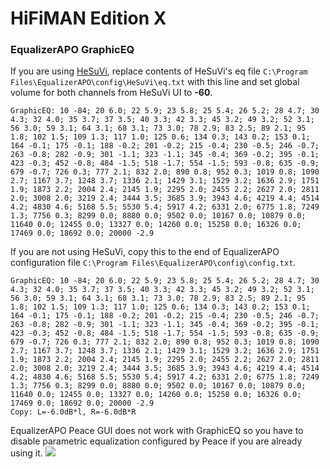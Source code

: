 # HiFiMAN Edition X
### EqualizerAPO GraphicEQ
If you are using [HeSuVi](https://sourceforge.net/projects/hesuvi/), replace contents of HeSuVi's eq file `C:\Program Files\EqualizerAPO\config\HeSuVi\eq.txt` with this line and set global volume for both channels from HeSuVi UI to **-60**.
```
GraphicEQ: 10 -84; 20 6.0; 22 5.9; 23 5.8; 25 5.4; 26 5.2; 28 4.7; 30 4.3; 32 4.0; 35 3.7; 37 3.5; 40 3.3; 42 3.3; 45 3.2; 49 3.2; 52 3.1; 56 3.0; 59 3.1; 64 3.1; 68 3.1; 73 3.0; 78 2.9; 83 2.5; 89 2.1; 95 1.8; 102 1.5; 109 1.3; 117 1.0; 125 0.6; 134 0.3; 143 0.2; 153 0.1; 164 -0.1; 175 -0.1; 188 -0.2; 201 -0.2; 215 -0.4; 230 -0.5; 246 -0.7; 263 -0.8; 282 -0.9; 301 -1.1; 323 -1.1; 345 -0.4; 369 -0.2; 395 -0.1; 423 -0.3; 452 -0.8; 484 -1.5; 518 -1.7; 554 -1.5; 593 -0.8; 635 -0.9; 679 -0.7; 726 0.3; 777 2.1; 832 2.0; 890 0.8; 952 0.3; 1019 0.8; 1090 2.7; 1167 3.7; 1248 3.7; 1336 2.1; 1429 3.1; 1529 3.2; 1636 2.9; 1751 1.9; 1873 2.2; 2004 2.4; 2145 1.9; 2295 2.0; 2455 2.2; 2627 2.0; 2811 2.0; 3008 2.0; 3219 2.4; 3444 3.5; 3685 3.9; 3943 4.6; 4219 4.4; 4514 4.2; 4830 4.6; 5168 5.5; 5530 5.4; 5917 4.2; 6331 2.0; 6775 1.8; 7249 1.3; 7756 0.3; 8299 0.0; 8880 0.0; 9502 0.0; 10167 0.0; 10879 0.0; 11640 0.0; 12455 0.0; 13327 0.0; 14260 0.0; 15258 0.0; 16326 0.0; 17469 0.0; 18692 0.0; 20000 -2.9
```
If you are not using HeSuVi, copy this to the end of EqualizerAPO configuration file `C:\Program Files\EqualizerAPO\config\config.txt`.
```
GraphicEQ: 10 -84; 20 6.0; 22 5.9; 23 5.8; 25 5.4; 26 5.2; 28 4.7; 30 4.3; 32 4.0; 35 3.7; 37 3.5; 40 3.3; 42 3.3; 45 3.2; 49 3.2; 52 3.1; 56 3.0; 59 3.1; 64 3.1; 68 3.1; 73 3.0; 78 2.9; 83 2.5; 89 2.1; 95 1.8; 102 1.5; 109 1.3; 117 1.0; 125 0.6; 134 0.3; 143 0.2; 153 0.1; 164 -0.1; 175 -0.1; 188 -0.2; 201 -0.2; 215 -0.4; 230 -0.5; 246 -0.7; 263 -0.8; 282 -0.9; 301 -1.1; 323 -1.1; 345 -0.4; 369 -0.2; 395 -0.1; 423 -0.3; 452 -0.8; 484 -1.5; 518 -1.7; 554 -1.5; 593 -0.8; 635 -0.9; 679 -0.7; 726 0.3; 777 2.1; 832 2.0; 890 0.8; 952 0.3; 1019 0.8; 1090 2.7; 1167 3.7; 1248 3.7; 1336 2.1; 1429 3.1; 1529 3.2; 1636 2.9; 1751 1.9; 1873 2.2; 2004 2.4; 2145 1.9; 2295 2.0; 2455 2.2; 2627 2.0; 2811 2.0; 3008 2.0; 3219 2.4; 3444 3.5; 3685 3.9; 3943 4.6; 4219 4.4; 4514 4.2; 4830 4.6; 5168 5.5; 5530 5.4; 5917 4.2; 6331 2.0; 6775 1.8; 7249 1.3; 7756 0.3; 8299 0.0; 8880 0.0; 9502 0.0; 10167 0.0; 10879 0.0; 11640 0.0; 12455 0.0; 13327 0.0; 14260 0.0; 15258 0.0; 16326 0.0; 17469 0.0; 18692 0.0; 20000 -2.9
Copy: L=-6.0dB*l, R=-6.0dB*R
```
EqualizerAPO Peace GUI does not work with GraphicEQ so you have to disable parametric equalization configured by Peace if you are already using it.
![](https://raw.githubusercontent.com/jaakkopasanen/AutoEq/master/results/Innerfidelity%202017/innerfidelity/onear/HiFiMAN%20Edition%20X/HiFiMAN%20Edition%20X.png)
